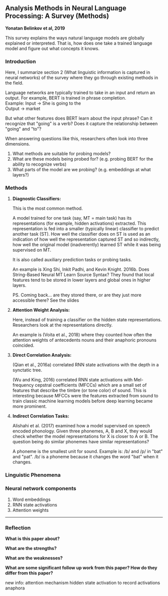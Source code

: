 ## Analysis Methods in Neural Language Processing: A Survey (Methods)
**Yonatan Belinkov et al, 2019**

This survey explains the ways natural language models are globally explained or interpreted. 
That is, how does one take a trained language model and figure out what concepts it knows.   

### Introduction

Here, I summarize section 2 (What linguistic information is captured in neural networks) of the survey 
where they go through existing methods in the field.

Language networks are typically trained to take in an input and return an output. 
For example, BERT is trained in phrase completion.      
Example: Input  -> She is going to the      
         Output -> market         

But what other features does BERT learn about the input phrase? Can it recognize that "going" is a verb? 
Does it capture the relationship between "going" and "to"?

When answering questions like this, researchers often look into three dimensions. 
1. What methods are suitable for probing models?   
2. What are these models being probed for? (e.g. probing BERT for the ability to recognize verbs)   
3. What parts of the model are we probing? (e.g. embeddings at what layers?)

### Methods

1. **Diagnostic Classifiers:**

   This is the most common method.

   A model trained for one task (say, MT = main task) has its representations (for example, hidden activations) extracted.
   This representation is fed into a smaller (typically linear) classifier to predict another task (ST).
   How well the classifier does on ST is used as an indication of how well the representation captured ST
   and so indirectly, how well the original model (inadverently) learned ST while it was being supervised on MT.

   It is also called auxiliary prediction tasks or probing tasks. 

   An example is Xing Shi, Inkit Padhi, and Kevin Knight. 2016b. Does String-Based Neural MT Learn Source Syntax?
   They found that local features tend to be stored in lower layers and global ones in higher layers.

   PS. Coming back... are they stored there, or are they just more accessible there? See the slides

2. **Attention Weight Analysis:**

   Here, instead of training a classifier on the hidden state representations.
   Researchers look at the representations directly.

   An example is (Voita et al., 2018) where they counted how often the attention weights of
   antecedents nouns and their anaphoric pronouns coincided.

3. **Direct Correlation Analysis:**
 
   (Qian et al., 2016a) correlated RNN state activations with the depth in a synctatic tree.
   
   (Wu and King, 2016) correlated RNN state activations with Mel-frequency cepstral coefficients (MFCCs)
   which are a small set of features that describe the timbre (or tone color) of sound.
   This is interesting because MFCCs were the features extracted from sound to train classic machine learning models
   before deep learning became more prominent.
   
5. **Indirect Correlation Tasks:**

    Alishahi et al. (2017) examined how a model supervised on speech encoded phonology.
    Given three phonemes, A, B and X, they would check whether the model representations for X is closer to A or B.
   The question being do similar phonemes have similar representations?

    A phoneme is the smallest unit for sound. Example is: /b/ and /p/ in "bat" and "pat".
   /b/ is a phoneme because it changes the word "bat" when it changes.

### Linguistic Phenomena


###  Neural network components
1. Word embeddings
2. RNN state activations
3. Attention weights


---

### Reflection

**What is this paper about?**       

**What are the strengths?** 

**What are the weaknesses?**      

**What are some significant follow up work from this paper? How do they differ from this paper?**    


new info:
attention mechanism
hidden state activation to record activations
anaphora
